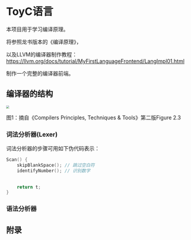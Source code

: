 # ToyC语言
本项目用于学习编译原理。

将参照龙书版本的《编译原理》，

以及LLVM的编译器制作教程：https://llvm.org/docs/tutorial/MyFirstLanguageFrontend/LangImpl01.html

制作一个完整的编译器前端。 

## 编译器的结构
<img src="http://imagehost.vitaminz-image.top/Cthon-1.png" style="zoom:50%;" />

图1：摘自《Compilers Principles, Techniques & Tools》第二版Figure 2.3
### 词法分析器(Lexer)
词法分析器的步骤可用如下伪代码表示：
``` c
Scan() {
    skipBlankSpace(); // 跳过空白符
    identifyNumber(); // 识别数字
    

    return t;
}
```

### 语法分析器


### 

## 附录

